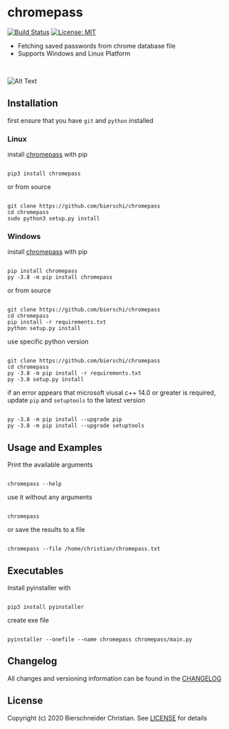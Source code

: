 # chromepass

[![Build Status](https://jenkins.bierschi.com/buildStatus/icon?job=chromepass)](https://jenkins.bierschi.com/job/chromepass/)
[![License: MIT](https://img.shields.io/badge/License-MIT-green.svg)](https://github.com/bierschi/chromepass/blob/master/LICENSE)
<!--[![Linux](https://svgshare.com/i/Zhy.svg)](https://svgshare.com/i/Zhy.svg)
[![Windows](https://svgshare.com/i/ZhY.svg)](https://svgshare.com/i/ZhY.svg)
[![macOS](https://svgshare.com/i/ZjP.svg)](https://svgshare.com/i/ZjP.svg)-->
- Fetching saved passwords from chrome database file
- Supports Windows and Linux Platform

<br>

![Alt Text](chromepass.gif)

## Installation

first ensure that you have `git` and `python` installed

### Linux

install [chromepass](https://pypi.org/project/chromepass/) with pip
<pre><code>
pip3 install chromepass
</code></pre>

or from source
<pre><code>
git clone https://github.com/bierschi/chromepass
cd chromepass
sudo python3 setup.py install
</code></pre>

### Windows

install [chromepass](https://pypi.org/project/chromepass/) with pip
<pre><code>
pip install chromepass
py -3.8 -m pip install chromepass
</code></pre>

or from source
<pre><code>
git clone https://github.com/bierschi/chromepass
cd chromepass
pip install -r requirements.txt
python setup.py install
</code></pre>

use specific python version
<pre><code>
git clone https://github.com/bierschi/chromepass
cd chromepass
py -3.8 -m pip install -r requirements.txt
py -3.8 setup.py install
</code></pre>

if an error appears that microsoft viusal c++ 14.0 or greater is required, update `pip` and `setuptools` to the latest version
<pre><code>
py -3.8 -m pip install --upgrade pip
py -3.8 -m pip install --upgrade setuptools
</code></pre>

## Usage and Examples

Print the available arguments
<pre><code>
chromepass --help
</code></pre>
use it without any arguments
<pre><code>
chromepass
</code></pre>
or save the results to a file
<pre><code>
chromepass --file /home/christian/chromepass.txt
</code></pre>

## Executables

Install pyinstaller with

<pre><code>
pip3 install pyinstaller
</code></pre>

create exe file
<pre><code>
pyinstaller --onefile --name chromepass chromepass/main.py
</code></pre>

## Changelog

All changes and versioning information can be found in the [CHANGELOG](https://github.com/bierschi/chromepass/blob/master/CHANGELOG.rst)

## License

Copyright (c) 2020 Bierschneider Christian. See [LICENSE](https://github.com/bierschi/chromepass/blob/master/LICENSE)
for details
